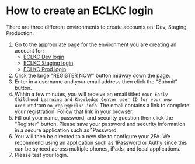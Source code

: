 # How to create an ECLKC login

There are three different environments to create accounts on: Dev, Staging, Production.

1. Go to the appropriate page for the environment you are creating an account for:
   - [ECLKC Dev login](https://eclkcdev.eclkc.info/cas/login)
   - [ECLKC Staging login](https://stage.eclkc.info/cas/login?service=https%3A%2F%2Fstage.eclkc.info%2F&locale=en)
   - [ECLKC Prod login](https://eclkc.ohs.acf.hhs.gov/cas/login?service=https%3A%2F%2Feclkc.ohs.acf.hhs.gov%2F&locale=en)
1. Click the large "REGISTER NOW" button midway down the page.
1. Enter in a username and your email address then click the "Submit" button.
1. Within a few minutes, you will receive an email titled `Your Early Childhood Learning and Knowledge Center user ID for your new Account` from `no_reply@eclkc.info`.
   The email contains a link to complete your registration.
   Follow that link in your browser.
1. Fill out your name, password, and security question then click the "Register" button.
   Please save your password and security information in a secure application such as 1Password.
1. You will then be directed to a new site to configure your 2FA.
   We recommend using an application such as 1Password or Authy since this can be synced across multiple phones, iPads, and local applications.
1. Please test your login.
